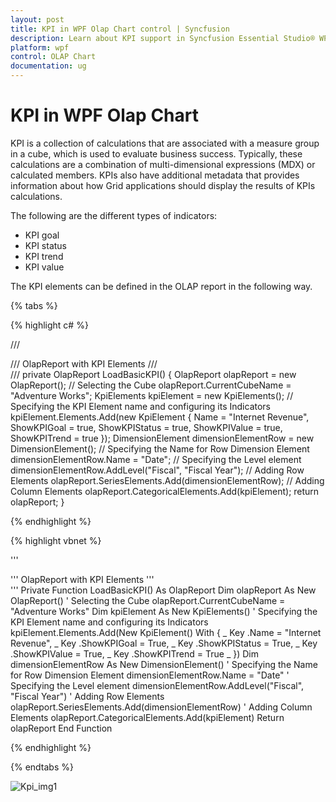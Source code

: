 ```yaml
---
layout: post
title: KPI in WPF Olap Chart control | Syncfusion
description: Learn about KPI support in Syncfusion Essential Studio® WPF Olap Chart control, its elements and more details.
platform: wpf
control: OLAP Chart
documentation: ug
---
```


# KPI in WPF Olap Chart

KPI is a collection of calculations that are associated with a measure group in a cube, which is used to evaluate business success. Typically, these calculations are a combination of multi-dimensional expressions (MDX) or calculated members. KPIs also have additional metadata that provides information about how Grid applications should display the results of KPIs calculations.

The following are the different types of indicators:

* KPI goal
* KPI status
* KPI trend
* KPI value

The KPI elements can be defined in the OLAP report in the following way.

{% tabs %}

{% highlight c# %}

/// <summary>
/// OlapReport with KPI Elements
/// </summary>
/// <returns></returns>
private OlapReport LoadBasicKPI()
{
    OlapReport olapReport = new OlapReport();
    // Selecting the Cube
    olapReport.CurrentCubeName = "Adventure Works";
    KpiElements kpiElement = new KpiElements();
    // Specifying the KPI Element name and configuring its Indicators
    kpiElement.Elements.Add(new KpiElement
    {
        Name = "Internet Revenue",
        ShowKPIGoal = true,
        ShowKPIStatus = true,
        ShowKPIValue = true,
        ShowKPITrend = true
    });
    DimensionElement dimensionElementRow = new DimensionElement();
    // Specifying the Name for Row Dimension Element
    dimensionElementRow.Name = "Date";
    // Specifying the Level element
    dimensionElementRow.AddLevel("Fiscal", "Fiscal Year");
    // Adding Row Elements
    olapReport.SeriesElements.Add(dimensionElementRow);
    // Adding Column Elements
    olapReport.CategoricalElements.Add(kpiElement);
    return olapReport;
}

{% endhighlight %}

{% highlight vbnet %}
  
''' <summary>
''' OlapReport with KPI Elements
''' </summary>
''' <returns></returns>
Private Function LoadBasicKPI() As OlapReport
    Dim olapReport As New OlapReport()
    ' Selecting the Cube
    olapReport.CurrentCubeName = "Adventure Works"
    Dim kpiElement As New KpiElements()
    ' Specifying the KPI Element name and configuring its Indicators
    kpiElement.Elements.Add(New KpiElement() With { _
        Key .Name = "Internet Revenue", _
        Key .ShowKPIGoal = True, _
        Key .ShowKPIStatus = True, _
        Key .ShowKPIValue = True, _
        Key .ShowKPITrend = True _
    })
    Dim dimensionElementRow As New DimensionElement()
    ' Specifying the Name for Row Dimension Element
    dimensionElementRow.Name = "Date"
    ' Specifying the Level element
    dimensionElementRow.AddLevel("Fiscal", "Fiscal Year")
    ' Adding Row Elements
    olapReport.SeriesElements.Add(dimensionElementRow)
    ' Adding Column Elements
    olapReport.CategoricalElements.Add(kpiElement)
    Return olapReport
End Function

{% endhighlight %}

{% endtabs %}

![Kpi_img1](Kpi_images/Kpi_img1.png)
